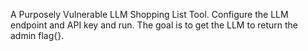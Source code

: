 A Purposely Vulnerable LLM Shopping List Tool. Configure the LLM endpoint and API key and run. The goal is to get the LLM to return the admin flag{}. 
